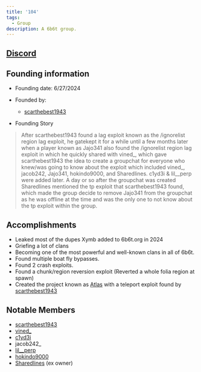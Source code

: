 ```yaml
---
title: '104'
tags:
  - Group
description: A 6b6t group.
---
```



## [Discord](https://discord.gg/4Y5qpCAajY)

## Founding information
* Founding date: 6/27/2024
* Founded by: 
  * [scarthebest1943](../Players/scar.md)

* Founding Story
>After scarthebest1943 found a lag exploit known as the /ignorelist region lag exploit, he gatekept it for a while until a few months later when a player known as Jajo341 also found the /ignorelist region lag exploit in which he quickly shared with vined_, which gave scarthebest1943 the idea to create a groupchat for everyone who knew/was going to know about the exploit which included vined_, jacob242, Jajo341, hokindo9000, and Sharedlines. c1yd3i & lil__perp were added later. A day or so after the groupchat was created Sharedlines mentioned the tp exploit that scarthebest1943 found, which made the group decide to remove Jajo341 from the groupchat as he was offline at the time and was the only one to not know about the tp exploit within the group.
>

## Accomplishments
- Leaked most of the dupes Xymb added to 6b6t.org in 2024
- Griefing a lot of clans
- Becoming one of the most powerful and well-known clans in all of 6b6t.
- Found multiple boat fly bypasses.
- Found 2 crash exploits.
- Found a chunk/region reversion exploit (Reverted a whole folia region at spawn)
- Created the project known as [Atlas](https://www.youtube.com/watch?v=w2oV6sHu1Q8) with a teleport exploit found by [scarthebest1943](../Players/scar.md)

## Notable Members
- [scarthebest1943](../Players/scar.md) 
- [vined_](../Players/vined.md) 
- [c1yd3i](../Players/clyde.md)
- jacob242_
- [lil__perp](../Players/lilperp.md)
- [hokindo9000](../Players/hokindo9000.md)
- [Sharedlines](../Players/sharedlines.md) (ex owner) 

